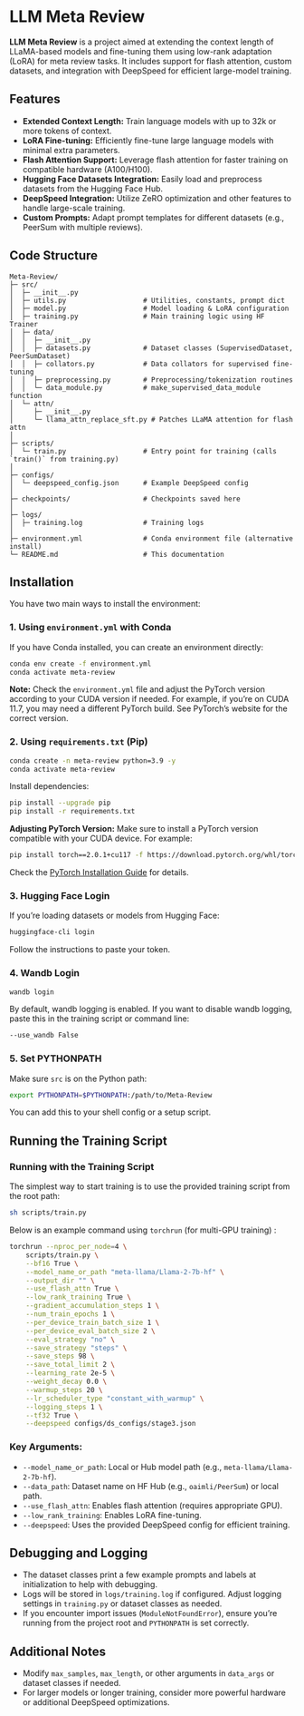 # LLM Meta Review

**LLM Meta Review** is a project aimed at extending the context length of LLaMA-based models and fine-tuning them using low-rank adaptation (LoRA) for meta review tasks. It includes support for flash attention, custom datasets, and integration with DeepSpeed for efficient large-model training.

## Features

- **Extended Context Length:** Train language models with up to 32k or more tokens of context.
- **LoRA Fine-tuning:** Efficiently fine-tune large language models with minimal extra parameters.
- **Flash Attention Support:** Leverage flash attention for faster training on compatible hardware (A100/H100).
- **Hugging Face Datasets Integration:** Easily load and preprocess datasets from the Hugging Face Hub.
- **DeepSpeed Integration:** Utilize ZeRO optimization and other features to handle large-scale training.
- **Custom Prompts:** Adapt prompt templates for different datasets (e.g., PeerSum with multiple reviews).

## Code Structure

```plaintext
Meta-Review/
├─ src/
│  ├─ __init__.py
│  ├─ utils.py                   # Utilities, constants, prompt dict
│  ├─ model.py                   # Model loading & LoRA configuration
│  ├─ training.py                # Main training logic using HF Trainer
│  ├─ data/
│  │  ├─ __init__.py
│  │  ├─ datasets.py             # Dataset classes (SupervisedDataset, PeerSumDataset)
│  │  ├─ collators.py            # Data collators for supervised fine-tuning
│  │  ├─ preprocessing.py        # Preprocessing/tokenization routines
│  │  └─ data_module.py          # make_supervised_data_module function
│  └─ attn/
│     ├─ __init__.py
│     └─ llama_attn_replace_sft.py # Patches LLaMA attention for flash attn
│
├─ scripts/
│  └─ train.py                   # Entry point for training (calls `train()` from training.py)
│
├─ configs/
│  └─ deepspeed_config.json      # Example DeepSpeed config
│
├─ checkpoints/                  # Checkpoints saved here
│
├─ logs/
│  ├─ training.log               # Training logs
│
├─ environment.yml               # Conda environment file (alternative install)
└─ README.md                     # This documentation
```

## Installation

You have two main ways to install the environment:

### 1. Using `environment.yml` with Conda

If you have Conda installed, you can create an environment directly:

```bash
conda env create -f environment.yml
conda activate meta-review
```

**Note:** Check the `environment.yml` file and adjust the PyTorch version according to your CUDA version if needed. For example, if you’re on CUDA 11.7, you may need a different PyTorch build. See PyTorch’s website for the correct version.

### 2. Using `requirements.txt` (Pip)

```bash
conda create -n meta-review python=3.9 -y
conda activate meta-review
```

Install dependencies:

```bash
pip install --upgrade pip
pip install -r requirements.txt
```

**Adjusting PyTorch Version:**
Make sure to install a PyTorch version compatible with your CUDA device. For example:

```bash
pip install torch==2.0.1+cu117 -f https://download.pytorch.org/whl/torch_stable.html
```

Check the [PyTorch Installation Guide](https://pytorch.org/get-started/locally/) for details.

### 3. Hugging Face Login

If you’re loading datasets or models from Hugging Face:

```bash
huggingface-cli login
```

Follow the instructions to paste your token.

### 4. Wandb Login

```bash
wandb login
```

By default, wandb logging is enabled. If you want to disable wandb logging, paste this in the training script or command line:

```bash
--use_wandb False
```

### 5. Set PYTHONPATH

Make sure `src` is on the Python path:

```bash
export PYTHONPATH=$PYTHONPATH:/path/to/Meta-Review
```

You can add this to your shell config or a setup script.

## Running the Training Script

### Running with the Training Script

The simplest way to start training is to use the provided training script from the root path:

```bash
sh scripts/train.py
```

Below is an example command using `torchrun` (for multi-GPU training) :

```bash
torchrun --nproc_per_node=4 \
    scripts/train.py \
    --bf16 True \
    --model_name_or_path "meta-llama/Llama-2-7b-hf" \
    --output_dir "" \
    --use_flash_attn True \
    --low_rank_training True \
    --gradient_accumulation_steps 1 \
    --num_train_epochs 1 \
    --per_device_train_batch_size 1 \
    --per_device_eval_batch_size 2 \
    --eval_strategy "no" \
    --save_strategy "steps" \
    --save_steps 98 \
    --save_total_limit 2 \
    --learning_rate 2e-5 \
    --weight_decay 0.0 \
    --warmup_steps 20 \
    --lr_scheduler_type "constant_with_warmup" \
    --logging_steps 1 \
    --tf32 True \
    --deepspeed configs/ds_configs/stage3.json
```

### Key Arguments:

- `--model_name_or_path`: Local or Hub model path (e.g., `meta-llama/Llama-2-7b-hf`).
- `--data_path`: Dataset name on HF Hub (e.g., `oaimli/PeerSum`) or local path.
- `--use_flash_attn`: Enables flash attention (requires appropriate GPU).
- `--low_rank_training`: Enables LoRA fine-tuning.
- `--deepspeed`: Uses the provided DeepSpeed config for efficient training.

## Debugging and Logging

- The dataset classes print a few example prompts and labels at initialization to help with debugging.
- Logs will be stored in `logs/training.log` if configured. Adjust logging settings in `training.py` or dataset classes as needed.
- If you encounter import issues (`ModuleNotFoundError`), ensure you’re running from the project root and `PYTHONPATH` is set correctly.

## Additional Notes

- Modify `max_samples`, `max_length`, or other arguments in `data_args` or dataset classes if needed.
- For larger models or longer training, consider more powerful hardware or additional DeepSpeed optimizations.
